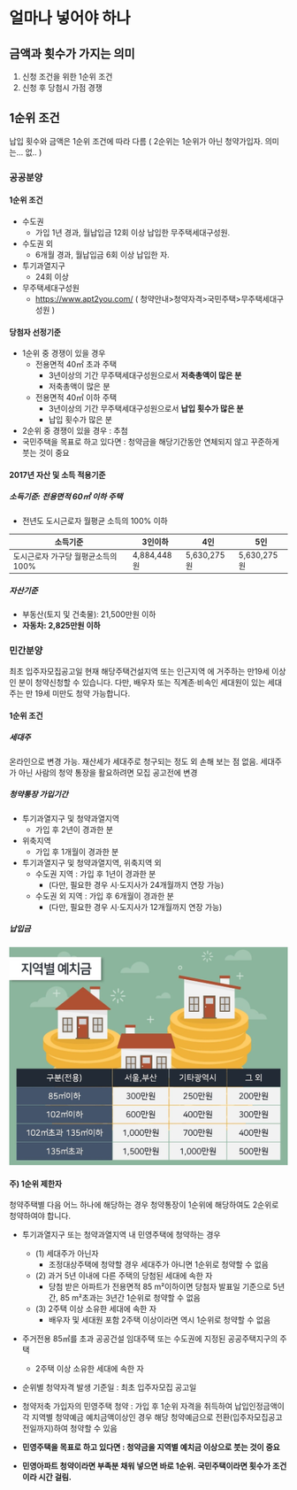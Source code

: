 # 얼마나 넣어야 하나

## 금액과 횟수가 가지는 의미
1. 신청 조건을 위한 1순위 조건
2. 신청 후 당첨시 가점 경쟁

## 1순위 조건

납입 횟수와 금액은 1순위 조건에 따라 다름
( 2순위는 1순위가 아닌 청약가입자. 의미는... 없.. )

### 공공분양

#### 1순위 조건
* 수도권
	* 가입 1년 경과, 월납입금 12회 이상 납입한 무주택세대구성원.
* 수도권 외
	* 6개월 경과, 월납입금 6회 이상 납입한 자.
* 투기과열지구
	* 24회 이상
* 무주택세대구성원
	* https://www.apt2you.com/ ( 청약안내>청약자격>국민주택>무주택세대구성원 )

#### 당첨자 선정기준
* 1순위 중 경쟁이 있을 경우
	* 전용면적 40㎡ 초과 주택
		* 3년이상의 기간 무주택세대구성원으로서 **저축총액이 많은 분**
		* 저축총액이 많은 분
	* 전용면적 40㎡ 이하 주택
		*  3년이상의 기간 무주택세대구성원으로서 **납입 횟수가 많은 분**
		*  납입 횟수가 많은 분
* 2순위 중 경쟁이 있을 경우 : 추첨
* 국민주택을 목표로 하고 있다면 : 청약금을 해당기간동안 연체되지 않고 꾸준하게 붓는 것이 중요

#### 2017년 자산 및 소득 적용기준
##### 소득기준: 전용면적 60㎡ 이하 주택
* 전년도 도시근로자 월평균 소득의 100% 이하

| 소득기준  | 3인이하  | 4인  | 5인  |
|---|---|---|---|
| 도시근로자 가구당 월평균소득의 100%  | 4,884,448원  | 5,630,275원  | 5,630,275원  |

##### 자산기준
* 부동산(토지 및 건축물): 21,500만원 이하
* **자동차: 2,825만원 이하**

### 민간분양
최초 입주자모집공고일 현재 해당주택건설지역 또는 인근지역 에 거주하는 만19세 이상인 분이 청약신청할 수 있습니다.
다만, 배우자 또는 직계존·비속인 세대원이 있는 세대주는 만 19세 미만도 청약 가능합니다.

#### 1순위 조건
##### 세대주
온라인으로 변경 가능. 재산세가 세대주로 청구되는 정도 외 손해 보는 점 없음. 세대주가 아닌 사람의 청약 통장을 활요하려면 모집 공고전에 변경

##### 청약통장 가입기간
* 투기과열지구 및 청약과열지역
	* 가입 후 2년이 경과한 분
* 위축지역
	* 가입 후 1개월이 경과한 분
* 투기과열지구 및 청약과열지역, 위축지역 외
	* 수도권 지역 : 가입 후 1년이 경과한 분
		* (다만, 필요한 경우 시·도지사가 24개월까지 연장 가능)
	* 수도권 외 지역 : 가입 후 6개월이 경과한 분
		* (다만, 필요한 경우 시·도지사가 12개월까지 연장 가능)

##### 납입금
<img src="/assets/images/27.jpg">

#### 주) 1순위 제한자<br>
청약주택별 다음 어느 하나에 해당하는 경우 청약통장이 1순위에 해당하여도 2순위로 청약하여야 합니다.

* 투기과열지구 또는 청약과열지역 내 민영주택에 청약하는 경우
	* (1) 세대주가 아닌자
		* 조정대상주택에 청약할 경우 세대주가 아니면 1순위로 청약할 수 없음
	* (2) 과거 5년 이내에 다른 주택의 당첨된 세대에 속한 자
		* 당첨 받은 아파트가 전용면적 85 m²이하이면 당첨자 발표일 기준으로 5년간, 85 m²초과는 3년간 1순위로 청약할 수 없음
	* (3) 2주택 이상 소유한 세대에 속한 자
		* 배우자 및 세대원 포함 2주택 이상이라면 역시 1순위로 청약할 수 없음
* 주거전용 85㎡를 초과 공공건설 임대주택 또는 수도권에 지정된 공공주택지구의 주택
	* 2주택 이상 소유한 세대에 속한 자
* 순위별 청약자격 발생 기준일 : 최초 입주자모집 공고일
* 청약저축 가입자의 민영주택 청약 : 가입 후 1순위 자격을 취득하여 납입인정금액이 각 지역별 청약예금 예치금액이상인 경우 해당 청약예금으로 전환(입주자모집공고 전일까지)하여 청약할 수 있음

* **민영주택을 목표로 하고 있다면 : 청약금을 지역별 예치금 이상으로 붓는 것이 중요**
* **민영아파트 청약이라면 부족분 채워 넣으면 바로 1순위. 국민주택이라면 횟수가 조건이라 시간 걸림.**
